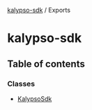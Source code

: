 [kalypso-sdk](README.md) / Exports

# kalypso-sdk

## Table of contents

### Classes

- [KalypsoSdk](classes/KalypsoSdk.md)
